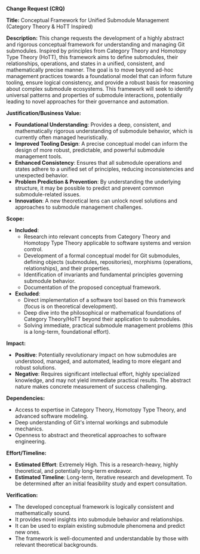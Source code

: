 **Change Request (CRQ)**

**Title:** Conceptual Framework for Unified Submodule Management (Category Theory & HoTT Inspired)

**Description:**
This change requests the development of a highly abstract and rigorous conceptual framework for understanding and managing Git submodules. Inspired by principles from Category Theory and Homotopy Type Theory (HoTT), this framework aims to define submodules, their relationships, operations, and states in a unified, consistent, and mathematically precise manner. The goal is to move beyond ad-hoc management practices towards a foundational model that can inform future tooling, ensure logical consistency, and provide a robust basis for reasoning about complex submodule ecosystems. This framework will seek to identify universal patterns and properties of submodule interactions, potentially leading to novel approaches for their governance and automation.

**Justification/Business Value:**
*   **Foundational Understanding**: Provides a deep, consistent, and mathematically rigorous understanding of submodule behavior, which is currently often managed heuristically.
*   **Improved Tooling Design**: A precise conceptual model can inform the design of more robust, predictable, and powerful submodule management tools.
*   **Enhanced Consistency**: Ensures that all submodule operations and states adhere to a unified set of principles, reducing inconsistencies and unexpected behavior.
*   **Problem Prediction & Prevention**: By understanding the underlying structure, it may be possible to predict and prevent common submodule-related issues.
*   **Innovation**: A new theoretical lens can unlock novel solutions and approaches to submodule management challenges.

**Scope:**
*   **Included**:
    *   Research into relevant concepts from Category Theory and Homotopy Type Theory applicable to software systems and version control.
    *   Development of a formal conceptual model for Git submodules, defining objects (submodules, repositories), morphisms (operations, relationships), and their properties.
    *   Identification of invariants and fundamental principles governing submodule behavior.
    *   Documentation of the proposed conceptual framework.
*   **Excluded**:
    *   Direct implementation of a software tool based on this framework (focus is on theoretical development).
    *   Deep dive into the philosophical or mathematical foundations of Category Theory/HoTT beyond their application to submodules.
    *   Solving immediate, practical submodule management problems (this is a long-term, foundational effort).

**Impact:**
*   **Positive**: Potentially revolutionary impact on how submodules are understood, managed, and automated, leading to more elegant and robust solutions.
*   **Negative**: Requires significant intellectual effort, highly specialized knowledge, and may not yield immediate practical results. The abstract nature makes concrete measurement of success challenging.

**Dependencies:**
*   Access to expertise in Category Theory, Homotopy Type Theory, and advanced software modeling.
*   Deep understanding of Git's internal workings and submodule mechanics.
*   Openness to abstract and theoretical approaches to software engineering.

**Effort/Timeline:**
*   **Estimated Effort**: Extremely High. This is a research-heavy, highly theoretical, and potentially long-term endeavor.
*   **Estimated Timeline**: Long-term, iterative research and development. To be determined after an initial feasibility study and expert consultation.

**Verification:**
*   The developed conceptual framework is logically consistent and mathematically sound.
*   It provides novel insights into submodule behavior and relationships.
*   It can be used to explain existing submodule phenomena and predict new ones.
*   The framework is well-documented and understandable by those with relevant theoretical backgrounds.
